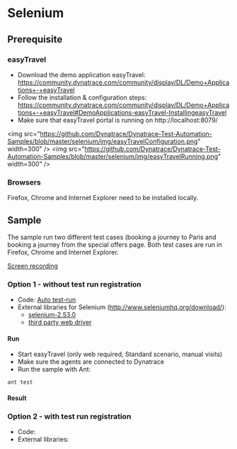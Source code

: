# Selenium

## Prerequisite

### easyTravel

* Download the demo application easyTravel: https://community.dynatrace.com/community/display/DL/Demo+Applications+-+easyTravel
* Follow the installation & configuration steps: https://community.dynatrace.com/community/display/DL/Demo+Applications+-+easyTravel#DemoApplications-easyTravel-InstallingeasyTravel
* Make sure that easyTravel portal is running on http://localhost:8079/ 

<img src="https://github.com/Dynatrace/Dynatrace-Test-Automation-Samples/blob/master/selenium/img/easyTravelConfiguration.png" width=300" /> <img src="https://github.com/Dynatrace/Dynatrace-Test-Automation-Samples/blob/master/selenium/img/easyTravelRunning.png" width=300" />

### Browsers

Firefox, Chrome and Internet Explorer need to be installed locally.

## Sample

The sample run two different test cases (booking a journey to Paris and booking a journey from the special offers page. Both test cases are run in Firefox, Chrome and Internet Explorer.

[Screen recording](./video/easyTravel_Selenium.avi)

### Option 1 - without test run registration

* Code: [Auto test-run](./code/auto-test-run/)
* External libraries for Selenium (http://www.seleniumhq.org/download/):
  * [selenium-2.53.0](./code/auto-test-run/lib/selenium-2.53.0) 
  * [third party web driver](./code/auto-test-run/lib/driver)
 
#### Run

* Start easyTravel (only web required, Standard scenario, manual visits)
* Make sure the agents are connected to Dynatrace
* Run the sample with Ant: 
```
ant test
```

#### Result



### Option 2 - with test run registration

* Code: 
* External libraries: 
